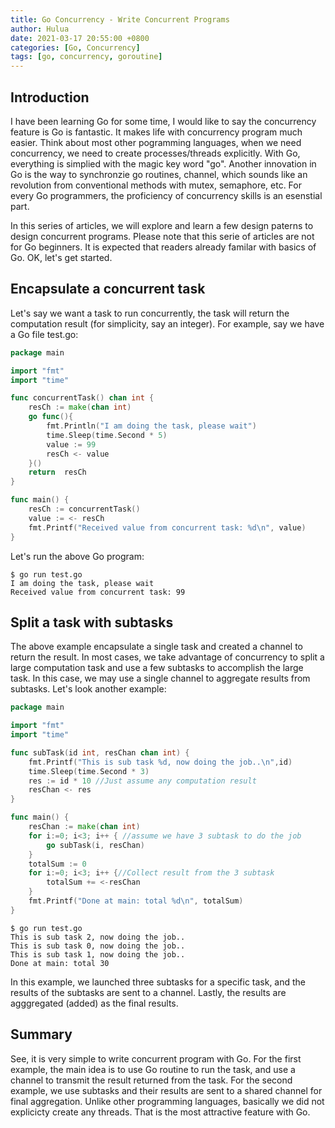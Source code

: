 ```yaml
---
title: Go Concurrency - Write Concurrent Programs
author: Hulua
date: 2021-03-17 20:55:00 +0800
categories: [Go, Concurrency]
tags: [go, concurrency, goroutine]
---
```


## Introduction

I have been learning Go for some time, I would like to say the concurrency feature is Go is fantastic. It makes life with concurrency program much easier. Think about most other pogramming languages, when we need concurrency, we need to create processes/threads explicitly. With Go, everything is simplied with the magic key word "go". Another innovation in Go is the way to synchronzie go routines, channel, which sounds like an revolution from conventional methods with mutex, semaphore, etc. For every Go programmers, the proficiency of concurrency skills is an esenstial part.

In this series of articles, we will explore and learn a few design paterns to design concurrent programs. Please note that this serie of articles are not for Go beginners. It is expected that readers already familar with basics of Go. OK, let's get started.


## Encapsulate a concurrent task

Let's say we want a task to run concurrently, the task will return the computation result (for simplicity, say an integer). For example, say we have a Go file test.go:

 
```go
package main

import "fmt"
import "time"

func concurrentTask() chan int {
    resCh := make(chan int)
    go func(){
        fmt.Println("I am doing the task, please wait")
        time.Sleep(time.Second * 5)
        value := 99
        resCh <- value
    }()
    return  resCh
}

func main() {
    resCh := concurrentTask()
    value := <- resCh
    fmt.Printf("Received value from concurrent task: %d\n", value)
}

```

Let's run the above Go program:
```console
$ go run test.go 
I am doing the task, please wait
Received value from concurrent task: 99
```

## Split a task with subtasks

The above example encapsulate a single task and created a channel to return the result. In most cases, we take advantage of concurrency to split a large computation task and use a few subtasks to accomplish the large task. In this case, we may use a single channel to aggregate results from subtasks. Let's look another example:


```go
package main

import "fmt"
import "time"

func subTask(id int, resChan chan int) {
    fmt.Printf("This is sub task %d, now doing the job..\n",id)
    time.Sleep(time.Second * 3)
    res := id * 10 //Just assume any computation result
    resChan <- res
}

func main() {
    resChan := make(chan int)
    for i:=0; i<3; i++ { //assume we have 3 subtask to do the job
        go subTask(i, resChan)
    }
    totalSum := 0
    for i:=0; i<3; i++ {//Collect result from the 3 subtask
        totalSum += <-resChan
    }
    fmt.Printf("Done at main: total %d\n", totalSum)
}
```

```console
$ go run test.go 
This is sub task 2, now doing the job..
This is sub task 0, now doing the job..
This is sub task 1, now doing the job..
Done at main: total 30
```

In this example, we launched three subtasks for a specific task, and the results of the subtasks are sent to a channel. Lastly, the results are agggregated (added) as the final results.

## Summary
See, it is very simple to write concurrent program with Go.  For the first example, the main idea is to use Go routine to run the task, and use a channel to transmit the result returned from the task. For the second example, we use subtasks and their results are sent to a shared channel for final aggregation. Unlike other programming languages, basically we did not explicicty create any threads. That is the most attractive feature with Go.
